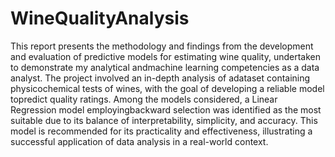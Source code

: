 # WineQualityAnalysis
This report presents the methodology and findings from the development and evaluation of predictive models for estimating wine quality, undertaken to demonstrate my analytical andmachine learning competencies as a data analyst. The project involved an in-depth analysis of adataset containing physicochemical tests of wines, with the goal of developing a reliable model topredict quality ratings. Among the models considered, a Linear Regression model employingbackward selection was identified as the most suitable due to its balance of interpretability, simplicity, and accuracy. This model is recommended for its practicality and effectiveness, illustrating a successful application of data analysis in a real-world context.
